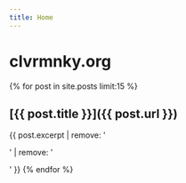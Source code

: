 ```yaml
---
title: Home
---
```


# clvrmnky.org

{% for post in site.posts limit:15 %}
## [{{ post.title }}]({{ post.url }})
{{ post.excerpt | remove: '<p>' | remove: '</p>' }}
{% endfor %}
